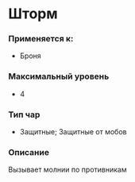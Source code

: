 # Шторм

### Применяется к:

* Броня

### Максимальный уровень&#x20;

* 4

### Тип чар

* Защитные; Защитные от мобов

### Описание&#x20;

Вызывает молнии по противникам
